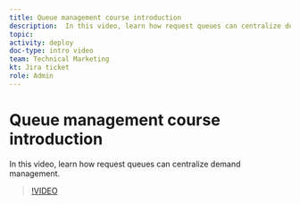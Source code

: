 ```yaml
---
title: Queue management course introduction
description:  In this video, learn how request queues can centralize demand management.
topic:
activity: deploy
doc-type: intro video
team: Technical Marketing
kt: Jira ticket
role: Admin
---
```

# Queue management course introduction

In this video, learn how request queues can centralize demand management.

>[!VIDEO](https://video.tv.adobe.com/v/335219/?quality=12)
